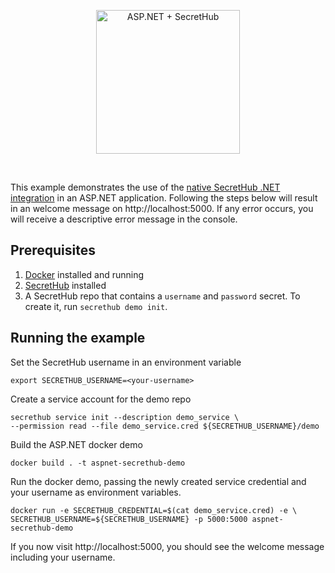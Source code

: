 <p align="center">
  <img src="https://secrethub.io/img/integrations/aspnet/github-banner.png?v1" alt="ASP.NET + SecretHub" height="230">
</p>
<br/>

This example demonstrates the use of the [native SecretHub .NET integration](https://github.com/secrethub/secrethub-dotnet) in an ASP.NET application.
Following the steps below will result in an welcome message on http://localhost:5000.
If any error occurs, you will receive a descriptive error message in the console.

## Prerequisites
1. [Docker](https://docs.docker.com/install/) installed and running
1. [SecretHub](https://secrethub.io/docs/start/getting-started/#install) installed
1. A SecretHub repo that contains a `username` and `password` secret. To create it, run `secrethub demo init`.

## Running the example

Set the SecretHub username in an environment variable
```
export SECRETHUB_USERNAME=<your-username>
```

Create a service account for the demo repo
```
secrethub service init --description demo_service \
--permission read --file demo_service.cred ${SECRETHUB_USERNAME}/demo
```

Build the ASP.NET docker demo
```
docker build . -t aspnet-secrethub-demo
```

Run the docker demo, passing the newly created service credential and your username as environment variables.
```
docker run -e SECRETHUB_CREDENTIAL=$(cat demo_service.cred) -e \
SECRETHUB_USERNAME=${SECRETHUB_USERNAME} -p 5000:5000 aspnet-secrethub-demo
```

If you now visit http://localhost:5000, you should see the welcome message including your username.

